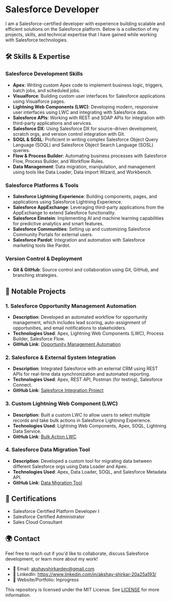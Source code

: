# Salesforce Developer

I am a Salesforce-certified developer with experience building scalable and efficient solutions on the Salesforce platform. Below is a collection of my projects, skills, and technical expertise that I have gained while working with Salesforce technologies.

## 🛠 Skills & Expertise

### **Salesforce Development Skills**
- **Apex**: Writing custom Apex code to implement business logic, triggers, batch jobs, and scheduled jobs.
- **Visualforce**: Building custom user interfaces for Salesforce applications using Visualforce pages.
- **Lightning Web Components (LWC)**: Developing modern, responsive user interfaces using LWC and integrating with Salesforce data.
- **Salesforce APIs**: Working with REST and SOAP APIs for integration with third-party applications and services.
- **Salesforce DX**: Using Salesforce DX for source-driven development, scratch orgs, and version control integration with Git.
- **SOQL & SOSL**: Proficient in writing complex Salesforce Object Query Language (SOQL) and Salesforce Object Search Language (SOSL) queries.
- **Flow & Process Builder**: Automating business processes with Salesforce Flow, Process Builder, and Workflow Rules.
- **Data Management**: Data migration, manipulation, and management using tools like Data Loader, Data Import Wizard, and Workbench.
  
### **Salesforce Platforms & Tools**
- **Salesforce Lightning Experience**: Building components, pages, and applications using Salesforce Lightning Experience.
- **Salesforce AppExchange**: Leveraging third-party applications from the AppExchange to extend Salesforce functionality.
- **Salesforce Einstein**: Implementing AI and machine learning capabilities for predictive analytics and smart features.
- **Salesforce Communities**: Setting up and customizing Salesforce Community Portals for external users.
- **Salesforce Pardot**: Integration and automation with Salesforce marketing tools like Pardot.

### **Version Control & Deployment**
- **Git & GitHub**: Source control and collaboration using Git, GitHub, and branching strategies.

## 📂 Notable Projects

### 1. **Salesforce Opportunity Management Automation**
   - **Description**: Developed an automated workflow for opportunity management, which includes lead scoring, auto-assignment of opportunities, and email notifications to stakeholders.
   - **Technologies Used**: Apex, Lightning Web Components (LWC), Process Builder, Salesforce Flow.
   - **GitHub Link**: [Opportunity Management Automation](https://github.com/yourusername/opportunity-management-automation)

### 2. **Salesforce & External System Integration**
   - **Description**: Integrated Salesforce with an external CRM using REST APIs for real-time data synchronization and automated reporting.
   - **Technologies Used**: Apex, REST API, Postman (for testing), Salesforce Connect.
   - **GitHub Link**: [Salesforce Integration Project](https://github.com/yourusername/salesforce-integration)

### 3. **Custom Lightning Web Component (LWC)**
   - **Description**: Built a custom LWC to allow users to select multiple records and take bulk actions in Salesforce Lightning Experience.
   - **Technologies Used**: Lightning Web Components, Apex, SOQL, Lightning Data Service.
   - **GitHub Link**: [Bulk Action LWC](https://github.com/yourusername/bulk-action-lwc)

### 4. **Salesforce Data Migration Tool**
   - **Description**: Developed a custom tool for migrating data between different Salesforce orgs using Data Loader and Apex.
   - **Technologies Used**: Apex, Data Loader, SOQL, and Salesforce Metadata API.
   - **GitHub Link**: [Data Migration Tool](https://github.com/yourusername/data-migration-tool)

## 🔑 Certifications
- Salesforce Certified Platform Developer I
- Salesforce Certified Administrator
- Sales Cloud Consultant

## 🌍 Contact

Feel free to reach out if you'd like to collaborate, discuss Salesforce development, or learn more about my work!

- 📧 Email: akshayshirkardev@gmail.com
- 🔗 LinkedIn: https://www.linkedin.com/in/akshay-shirkar-20a25a193/
- 💼 Website/Portfolio: Inprogress

This repository is licensed under the MIT License. See [LICENSE](LICENSE) for more information.

